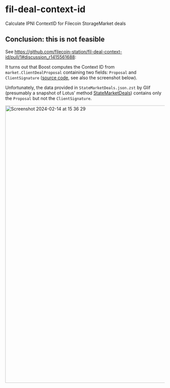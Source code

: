 # fil-deal-context-id
Calculate IPNI ContextID for Filecoin StorageMarket deals

## Conclusion: this is not feasible

See https://github.com/filecoin-station/fil-deal-context-id/pull/1#discussion_r1415561688:

It turns out that Boost computes the Context ID from `market.ClientDealProposal` containing two fields: `Proposal` and `ClientSignature` ([source code](https://github.com/filecoin-project/boost/blob/ca748c3c6916449524921efc8389f9b3898361fe/indexprovider/wrapper.go#L168-L172), see also the screenshot below).

Unfortunately, the data provided in `StateMarketDeals.json.zst` by Glif (presumably a snapshot of Lotus’ method [StateMarketDeals](https://lotus.filecoin.io/reference/lotus/state/#statemarketdeals)) contains only the `Proposal` but not the `ClientSignature`.

<img width="874" alt="Screenshot 2024-02-14 at 15 36 29" src="https://github.com/filecoin-station/fil-deal-context-id/assets/1140553/52c992e2-7cc7-4058-bc64-e5200fb6e518">
